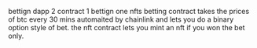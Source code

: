 bettign dapp
2 contract 1 bettign one nfts
betting contract takes the prices of btc every 30 mins automaited by chainlink and lets you do a binary option style of bet.
the nft contract lets you mint an nft if you won the bet only.
